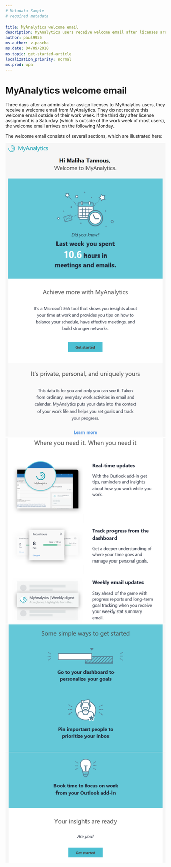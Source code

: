 ```yaml
---
# Metadata Sample
# required metadata

title: MyAnalytics welcome email
description: MyAnalytics users receive welcome email after licenses are assigned to them. 
author: paul9955
ms.author: v-pascha
ms.date: 04/09/2018
ms.topic: get-started-article
localization_priority: normal 
ms.prod: wpa
---
```


# MyAnalytics welcome email

Three days after an administrator assign licenses to MyAnalytics users, they receive a welcome email from MyAnalytics. They do not receive this welcome email outside of their work week. If the third day after license assignment is a Saturday (which is outside of the work week of most users), the welcome email arrives on the following Monday. 

The welcome email consists of several sections, which are illustrated here:

<img src="../../Images/mya/use/MyA-welcome-email_01.png" alt="Top sections of MyAnalytics welcome email">

<img src="../../Images/mya/use/MyA-welcome-email_02.png" alt="Middle sections of MyAnalytics welcome email">

<img src="../../Images/mya/use/MyA-welcome-email_03.png" alt="Bottom sections of MyAnalytics welcome email">

